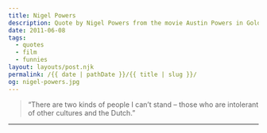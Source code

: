 ```yaml
---
title: Nigel Powers
description: Quote by Nigel Powers from the movie Austin Powers in Goldmember.
date: 2011-06-08
tags: 
  - quotes
  - film
  - funnies
layout: layouts/post.njk
permalink: /{{ date | pathDate }}/{{ title | slug }}/
og: nigel-powers.jpg
---
```


> “There are two kinds of people I can’t stand – those who are intolerant of other cultures and the Dutch.”

---

